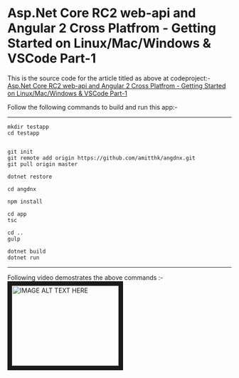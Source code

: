 # Asp.Net Core RC2 web-api and Angular 2 Cross Platfrom - Getting Started on Linux/Mac/Windows & VSCode Part-1

This is the source code for the article titled as above at codeproject:-
[Asp.Net Core RC2 web-api and Angular 2 Cross Platfrom - Getting Started on Linux/Mac/Windows & VSCode Part-1](http://www.codeproject.com/Articles/1103010/Asp-Net-Core-RC-web-api-and-Angular-Cross-Platfrom)

Follow the following commands to build and run this app:-

------------------
```
mkdir testapp
cd testapp


git init
git remote add origin https://github.com/amitthk/angdnx.git
git pull origin master

dotnet restore

cd angdnx

npm install

cd app
tsc

cd ..
gulp

dotnet build
dotnet run
```
-----------------

Following video demostrates the above commands :-
<a href="http://www.youtube.com/watch?feature=player_embedded&v=GkARDwOTCfw" target="_blank"><img src="http://img.youtube.com/vi/GkARDwOTCfw/0.jpg" 
alt="IMAGE ALT TEXT HERE" width="240" height="180" border="10" /></a>

